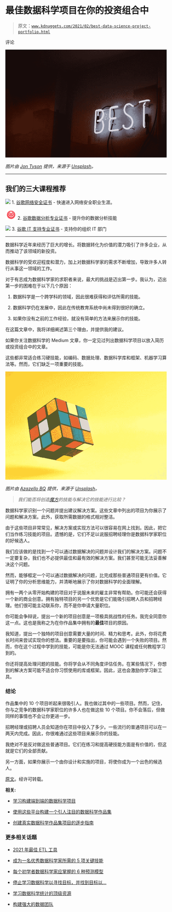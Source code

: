 # 最佳数据科学项目在你的投资组合中

> 原文：[`www.kdnuggets.com/2021/02/best-data-science-project-portfolio.html`](https://www.kdnuggets.com/2021/02/best-data-science-project-portfolio.html)

评论

![](img/628c464d0523b1eeded3f088833355a4.png)

*图片由 [Jon Tyson](https://unsplash.com/@jontyson?utm_source=unsplash&utm_medium=referral&utm_content=creditCopyText) 提供，来源于 [Unsplash](https://unsplash.com/s/photos/best?utm_source=unsplash&utm_medium=referral&utm_content=creditCopyText)。*

* * *

## 我们的三大课程推荐

![](img/0244c01ba9267c002ef39d4907e0b8fb.png) 1\. [谷歌网络安全证书](https://www.kdnuggets.com/google-cybersecurity) - 快速进入网络安全职业生涯。

![](img/e225c49c3c91745821c8c0368bf04711.png) 2\. [谷歌数据分析专业证书](https://www.kdnuggets.com/google-data-analytics) - 提升你的数据分析技能

![](img/0244c01ba9267c002ef39d4907e0b8fb.png) 3\. [谷歌 IT 支持专业证书](https://www.kdnuggets.com/google-itsupport) - 支持你的组织 IT 部门

* * *

数据科学近年来经历了巨大的增长。将数据转化为价值的潜力吸引了许多企业，从而推动了该领域的新投资。

数据科学的受欢迎程度和潜力，加上对数据科学家的需求不断增加，导致许多人转行从事这一领域的工作。

对于有志成为数据科学家的求职者来说，最大的挑战是迈出第一步。我认为，迈出第一步的困难在于以下几个原因：

1.  数据科学是一个跨学科的领域，因此很难获得和评估所需的技能。

1.  数据科学仍在发展中，因此在传统教育系统中尚未得到很好的确立。

1.  如果你没有之前的工作经验，就没有简单的方法来展示你的技能。

在这篇文章中，我将详细阐述第三个理由，并提供我的建议。

如果你关注数据科学的 Medium 文章，你一定见过列出数据科学项目以放入简历或投资组合中的文章。

这些都非常适合练习硬技能，如编码、数据处理、数据科学库和框架、机器学习算法等。然而，它们缺乏一项重要的技能。

![](img/c60b20e616277997a3fa8ef98dd809d0.png)

*图片由 [Azazello BQ](https://unsplash.com/@azazellobq?utm_source=unsplash&utm_medium=referral&utm_content=creditCopyText) 提供，来源于 [Unsplash](https://unsplash.com/s/photos/problem?utm_source=unsplash&utm_medium=referral&utm_content=creditCopyText)。*

> *我们能否将创造[魔方](https://en.wikipedia.org/wiki/Rubik%27s_Cube)的技能与解决它的技能进行比较？*

数据科学家识别一个问题并提出建议解决方案。这些文章中列出的项目为你展示了问题和解决方案。此外，获取所需数据的格式相对整洁。

由于这些项目非常常见，解决方案或实现方法可以很容易在网上找到。因此，把它们当作练习技能的项目。遗憾的是，它们不足以说服招聘经理你是数据科学家职位的好候选人。

我们应该做的是找到一个可以通过数据解决的问题并设计我们的解决方案。问题不一定要复杂，我们也不必提供最佳和最有效的解决方案。我们甚至可能无法妥善解决这个问题。

然而，能够框定一个可以通过数据解决的问题，比完成那些普通项目更有价值。它证明了你的分析思维能力，并清晰地展示了你对数据科学的全面理解。

拥有一两个从零开始构建的项目对于说服未来的雇主非常有帮助。你可能还会获得一个新的商业创意。拥有独特项目的另一个优势是它们能吸引招聘人员和招聘经理。他们很可能主动联系你，而不是你申请大量职位。

你可能会争辩说，提出一个新的项目创意是一项极具挑战性的任务。我完全同意你这一点。这也是我称之为在你作品集中拥有的**最佳**项目的原因。

我知道，提出一个独特的项目创意需要大量的时间、精力和思考。此外，你将花费长时间来尝试实现你的想法。重要的是要指出，你可能会遇到一个失败的项目。然而，你在这个过程中学到的技能，可能是你无法通过 MOOC 课程或任何教程学习到的。

你还将提高处理问题的技能。你将学会从不同角度评估任务。在某些情况下，你想到的解决方案可能不适合你习惯使用的库或框架。因此，这也会激励你学习新工具。

### 结论

作品集中的 10 个项目听起来很吸引人。我也做过其中的一些项目。然而，记住，你与之竞争的数据科学家职位的许多人也在做这些 10 个项目。你不会落后，但做同样的事情也不会让你更进一步。

招聘经理或招聘人员会知道你在项目中投入了多少。一些流行的普通项目可以在一两天内完成。因此，你很难通过这些项目来展示你的技能。

我绝对不是反对做这些普通项目。它们在练习和提高硬技能方面是有价值的，但这就是它们的全部贡献。

另一方面，如果你展示一个由你设计和实施的项目，将使你成为一个出色的候选人。

[原文](https://towardsdatascience.com/the-best-data-science-project-to-have-in-your-portfolio-9e980c34213d)。经许可转载。

**相关:**

+   [学习构建端到端的数据科学项目](https://www.kdnuggets.com/2020/11/build-data-science-project.html)

+   [使用这些平台构建一个引人注目的数据科学作品集](https://www.kdnuggets.com/2021/01/build-data-science-portfolio.html)

+   [创建真实数据科学作品集项目的逐步指南](https://www.kdnuggets.com/2020/10/guide-authentic-data-science-portfolio-project.html)

### 更多相关话题

+   [2021 年最佳 ETL 工具](https://www.kdnuggets.com/2021/12/mozart-best-etl-tools-2021.html)

+   [成为一名优秀数据科学家所需的 5 项关键技能](https://www.kdnuggets.com/2021/12/5-key-skills-needed-become-great-data-scientist.html)

+   [每个初学者数据科学家应掌握的 6 种预测模型](https://www.kdnuggets.com/2021/12/6-predictive-models-every-beginner-data-scientist-master.html)

+   [停止学习数据科学以寻找目标，并找到目标以...](https://www.kdnuggets.com/2021/12/stop-learning-data-science-find-purpose.html)

+   [学习数据科学统计的顶级资源](https://www.kdnuggets.com/2021/12/springboard-top-resources-learn-data-science-statistics.html)

+   [构建强大的数据团队](https://www.kdnuggets.com/2021/12/build-solid-data-team.html)
